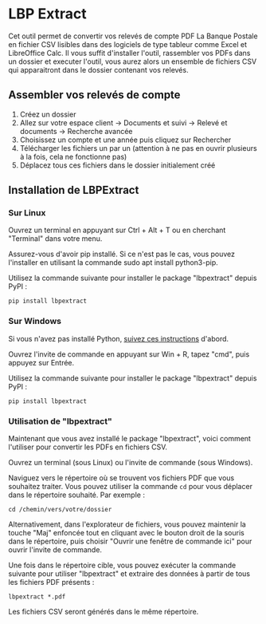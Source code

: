 # LBP Extract

Cet outil permet de convertir vos relevés de compte PDF La Banque Postale en fichier CSV lisibles dans des logiciels de type tableur comme Excel et LibreOffice Calc.
Il vous suffit d'installer l'outil, rassembler vos PDFs dans un dossier et executer l'outil, vous aurez alors un ensemble de fichiers CSV qui apparaitront dans le dossier contenant vos relevés. 

## Assembler vos relevés de compte

 1. Créez un dossier
 2. Allez sur votre espace client -> Documents et suivi -> Relevé et documents -> Recherche avancée
 3. Choisissez un compte et une année puis cliquez sur Rechercher
 4. Télécharger les fichiers un par un (attention à ne pas en ouvrir plusieurs à la fois, cela ne fonctionne pas)
 5. Déplacez tous ces fichiers dans le dossier initialement créé

## Installation de LBPExtract

### Sur Linux

Ouvrez un terminal en appuyant sur Ctrl + Alt + T ou en cherchant "Terminal" dans votre menu.

Assurez-vous d'avoir pip installé. Si ce n'est pas le cas, vous pouvez l'installer en utilisant la commande sudo apt install python3-pip.

Utilisez la commande suivante pour installer le package "lbpextract" depuis PyPI :

```
pip install lbpextract
```

### Sur Windows

Si vous n'avez pas installé Python, [suivez ces instructions](python-on-windows.md) d'abord.

Ouvrez l'invite de commande en appuyant sur Win + R, tapez "cmd", puis appuyez sur Entrée.

Utilisez la commande suivante pour installer le package "lbpextract" depuis PyPI :

```
pip install lbpextract
```

### Utilisation de "lbpextract"

Maintenant que vous avez installé le package "lbpextract", voici comment l'utiliser pour convertir les PDFs en fichiers CSV.

Ouvrez un terminal (sous Linux) ou l'invite de commande (sous Windows).

Naviguez vers le répertoire où se trouvent vos fichiers PDF que vous souhaitez traiter. Vous pouvez utiliser la commande `cd` pour vous déplacer dans le répertoire souhaité. Par exemple :

```
cd /chemin/vers/votre/dossier
```

Alternativement, dans l'explorateur de fichiers, vous pouvez maintenir la touche "Maj" enfoncée tout en cliquant avec le bouton droit de la souris dans le répertoire, puis choisir "Ouvrir une fenêtre de commande ici" pour ouvrir l'invite de commande.

Une fois dans le répertoire cible, vous pouvez exécuter la commande suivante pour utiliser "lbpextract" et extraire des données à partir de tous les fichiers PDF présents :

```
lbpextract *.pdf
```

Les fichiers CSV seront générés dans le même répertoire.
